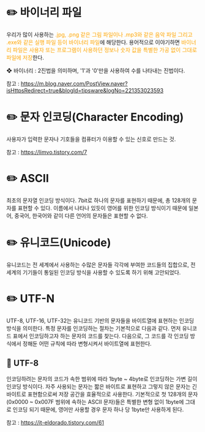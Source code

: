 # ✏️ 바이너리 파일
우리가 많이 사용하는 <span style="color:orange">.jpg, .png 같은 그림 파일이나 .mp3와 같은 음악 파일 그리고 .exe와 같은 실행 파일 등이 바이너리 파일</span>에 해당한다. 용어적으로 이야기하면 <span style="color:orange">바이너리 파일은 사용자 또는 프로그램이 사용하던 정보나 숫자 값을 특별한 가공 없이 그대로 파일에 저장</span>한다.

❖ 바이너리 : 2진법을 의미하며, '1'과 '0'만을 사용하여 수를 나타내는 진법이다.

참고 : https://m.blog.naver.com/PostView.naver?isHttpsRedirect=true&blogId=tipsware&logNo=221353023593

# ✏️ 문자 인코딩(Character Encoding)
사용자가 입력한 문자나 기호들을 컴퓨터가 이용할 수 있는 신호로 만드는 것.

참고 : https://limvo.tistory.com/7

# ✏️ ASCII
최초의 문자열 인코딩 방식이다. 7bit로 하나의 문자를 표현하기 때문에, 총 128개의 문자를 표현할 수 있다. 이름에서 나타나 있듯이 영어를 위한 인코딩 방식이기 때문에 일본어, 중국어, 한국어와 같이 다른 언어의 문자들은 표현할 수 없다.

# ✏️ 유니코드(Unicode)
유니코드는 전 세계에서 사용하는 수많은 문자들 각각에 부여한 코드들의 집합으로, 전 세계의 기기들이 통일된 인코딩 방식을 사용할 수 있도록 하기 위해 고안되었다.

# ✏️ UTF-N
UTF-8, UTF-16, UTF-32는 유니코드 기반의 문자들을 바이트열에 표현하는 인코딩 방식을 의미한다. 특정 문자를 인코딩하는 절차는 기본적으로 다음과 같다. 먼저 유니코드 표에서 인코딩하고자 하는 문자의 코드를 찾는다. 다음으로, 그 코드를 각 인코딩 방식에서 정해둔 어떤 규칙에 따라 변형시켜서 바이트열에 표현한다.

## 📌 UTF-8
인코딩하려는 문자의 코드가 속한 범위에 따라 1byte ~ 4byte로 인코딩하는 가변 길이 인코딩 방식이다. 자주 사용되는 문자는 짧은 바이트로 표현하고 그렇지 않은 문자는 긴 바이트로 표현함으로써 저장 공간을 효율적으로 사용한다. 기본적으로 첫 128개의 문자(0x0000 ~ 0x007F 범위에 속하는 ASCII 문자)들은 특별한 변형 없이 1byte에 그대로 인코딩 되기 때문에, 영어만 사용할 경우 문자 하나 당 1byte만 사용하게 된다.

참고 : https://it-eldorado.tistory.com/61